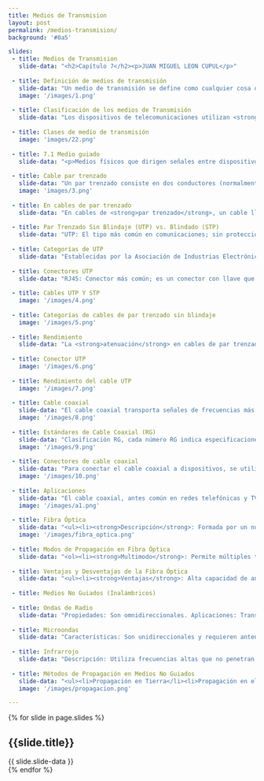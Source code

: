 ```yaml
---
title: Medios de Transmision
layout: post
permalink: /medios-transmision/
background: '#0a5'

slides:
 - title: Medios de Transmision
   slide-data: "<h2>Capítulo 7</h2><p>JUAN MIGUEL LEON CUPUL</p>"
   
 - title: Definición de medios de transmisión
   slide-data: "Un medio de transmisión se define como cualquier cosa que pueda llevar información desde un origen a destino. El medio de transmisión suele ser el espacio libre, un cable metálico o un cable de fibra óptica."
   image: '/images/1.png'
   
 - title: Clasificación de los medios de Transmisión
   slide-data: "Los dispositivos de telecomunicaciones utilizan <strong>señales electromagnéticas</strong> para transmitir datos a través de medios de transmisión en dos categorías:<ul><li><strong>Medios guiados</strong>: Incluyen cables de par trenzado, cable coaxial y cable de fibra óptica.</li><li><strong>Medios no guiados</strong>: Consisten en el espacio libre.</li></ul>"
   
 - title: Clases de medio de transmisión
   image: 'images/22.png'
   
 - title: 7.1 Medio guiado
   slide-data: "<p>Medios físicos que dirigen señales entre dispositivos:</p><ul><li><strong>Par Trenzado</strong>: Cables de cobre que transportan señales eléctricas.</li><li><strong>Coaxial</strong>: Cables metálicos para señales eléctricas.</li><li><strong>Fibra Óptica</strong>: Cables que transmiten señales de luz.</li></ul>"
   
 - title: Cable par trenzado
   slide-data: "Un par trenzado consiste en dos conductores (normalmente de cobre), cada uno con su propio aislamiento plástico, trenzados juntos."
   image: 'images/3.png'
   
 - title: En cables de par trenzado
   slide-data: "En cables de <strong>par trenzado</strong>, un cable lleva la señal y el otro sirve como referencia de tierra; el receptor utiliza la diferencia entre ambos. Trenzar los cables ayuda a equilibrar las interferencias (ruido y diafonía)."
   
 - title: Par Trenzado Sin Blindaje (UTP) vs. Blindado (STP)
   slide-data: "UTP: El tipo más común en comunicaciones; sin protección adicional.<br>STP: Incluye una cubierta metálica que reduce el ruido y la diafonía, pero es más voluminoso y costoso. Usado principalmente por IBM."
   
 - title: Categorías de UTP
   slide-data: "Establecidas por la Asociación de Industrias Electrónicas (EIA), clasificadas de Categoría 1 a Categoría 7."
   
 - title: Conectores UTP
   slide-data: "RJ45: Conector más común; es un conector con llave que solo se inserta de una manera."
   
 - title: Cables UTP Y STP
   image: '/images/4.png'
   
 - title: Categorías de cables de par trenzado sin blindaje
   image: '/images/5.png'
   
 - title: Rendimiento
   slide-data: "La <strong>atenuación</strong> en cables de par trenzado aumenta con la <strong>frecuencia</strong>, especialmente por encima de <strong>100 kHz</strong>. Se mide en <strong>decibelios por kilómetro (dB/km)</strong>."
   
 - title: Conector UTP
   image: '/images/6.png'
   
 - title: Rendimiento del cable UTP
   image: '/images/7.png'
   
 - title: Cable coaxial
   slide-data: "El cable coaxial transporta señales de frecuencias más altas que el cable de par trenzado debido a su distinta construcción."
   image: '/images/8.png'
   
 - title: Estándares de Cable Coaxial (RG)
   slide-data: "Clasificación RG, cada número RG indica especificaciones físicas específicas."
   image: '/images/9.png'
   
 - title: Conectores de cable coaxial
   slide-data: "Para conectar el cable coaxial a dispositivos, se utilizan conectores coaxiales como el BNC."
   image: '/images/10.png'
   
 - title: Aplicaciones
   slide-data: "El cable coaxial, antes común en redes telefónicas y TV por cable, ha sido reemplazado en gran medida por la <strong>fibra óptica</strong>."
   image: '/images/a1.png'
   
 - title: Fibra Óptica
   slide-data: "<ul><li><strong>Descripción</strong>: Formada por un núcleo de vidrio o plástico.</li><li><strong>Ventajas</strong>: Alta resistencia a interferencias y mayor capacidad de ancho de banda.</li></ul>"
   image: '/images/fibra_optica.png'
   
 - title: Modos de Propagación en Fibra Óptica
   slide-data: "<ol><li><strong>Multimodo</strong>: Permite múltiples trayectorias para la luz.</li><li><strong>Monomodo</strong>: Usa un núcleo estrecho que permite solo una trayectoria.</li></ol>"
   
 - title: Ventajas y Desventajas de la Fibra Óptica
   slide-data: "<ul><li><strong>Ventajas</strong>: Alta capacidad de ancho de banda, menor atenuación.</li><li><strong>Desventajas</strong>: Coste elevado y necesidad de técnicos especializados.</li></ul>"
   
 - title: Medios No Guiados (Inalámbricos)
   
 - title: Ondas de Radio
   slide-data: "Propiedades: Son omnidireccionales. Aplicaciones: Transmisión de AM y FM, televisión y comunicaciones marítimas."
   
 - title: Microondas
   slide-data: "Características: Son unidireccionales y requieren antenas alineadas. Aplicaciones: Redes celulares y satélites."
   
 - title: Infrarrojo
   slide-data: "Descripción: Utiliza frecuencias altas que no penetran paredes, ideal para interiores."
   
 - title: Métodos de Propagación en Medios No Guiados
   slide-data: "<ul><li>Propagación en Tierra</li><li>Propagación en el Cielo</li><li>Propagación en Línea de Vista</li></ul>"
   image: '/images/propagacion.png'

---
```


{% for slide in page.slides %}                 
<section data-background="{% if slide.image %}{{slide.image}}{% elsif slide.background %}{{slide.background}}{% else %}{{page.background}}{% endif %}">
    <h1>{{slide.title}}</h1>{{ slide.slide-data }}
</section>               
{% endfor %}
